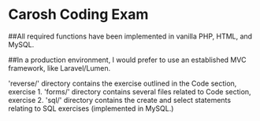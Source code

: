 # Carosh Coding Exam

##All required functions have been implemented in vanilla PHP, HTML, and MySQL.

##In a production environment, I would prefer to use an established MVC framework, like Laravel/Lumen.

'reverse/' directory contains the exercise outlined in the Code section, exercise 1.
'forms/' directory contains several files related to Code section, exercise 2.
'sql/' directory contains the create and select statements relating to SQL exercises (implemented in MySQL.)
